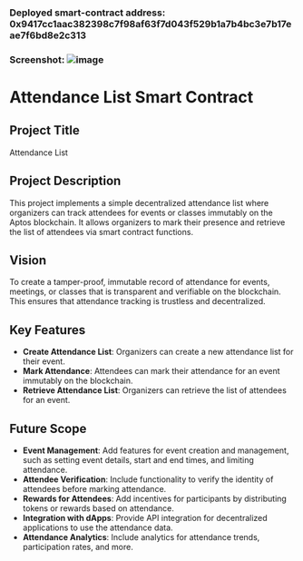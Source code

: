 ### Deployed smart-contract address: 0x9417cc1aac382398c7f98af63f7d043f529b1a7b4bc3e7b17eae7f6bd8e2c313

### Screenshot: ![image](https://github.com/user-attachments/assets/c28dede7-8f61-442c-9664-b0244b0b5aa2)

# Attendance List Smart Contract

## Project Title
Attendance List

## Project Description
This project implements a simple decentralized attendance list where organizers can track attendees for events or classes immutably on the Aptos blockchain. It allows organizers to mark their presence and retrieve the list of attendees via smart contract functions.

## Vision
To create a tamper-proof, immutable record of attendance for events, meetings, or classes that is transparent and verifiable on the blockchain. This ensures that attendance tracking is trustless and decentralized.

## Key Features
- **Create Attendance List**: Organizers can create a new attendance list for their event.
- **Mark Attendance**: Attendees can mark their attendance for an event immutably on the blockchain.
- **Retrieve Attendance List**: Organizers can retrieve the list of attendees for an event.

## Future Scope
- **Event Management**: Add features for event creation and management, such as setting event details, start and end times, and limiting attendance.
- **Attendee Verification**: Include functionality to verify the identity of attendees before marking attendance.
- **Rewards for Attendees**: Add incentives for participants by distributing tokens or rewards based on attendance.
- **Integration with dApps**: Provide API integration for decentralized applications to use the attendance data.
- **Attendance Analytics**: Include analytics for attendance trends, participation rates, and more.
